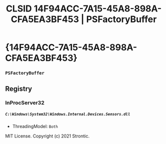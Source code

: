 ﻿---
title: "CLSID 14F94ACC-7A15-45A8-898A-CFA5EA3BF453 | PSFactoryBuffer"
excerpt: What is COM-Object CLSID 14F94ACC-7A15-45A8-898A-CFA5EA3BF453?
---

# {14F94ACC-7A15-45A8-898A-CFA5EA3BF453}

### `PSFactoryBuffer`

## Registry


### InProcServer32

##### `C:\Windows\System32\Windows.Internal.Devices.Sensors.dll`
* ThreadingModel: `Both`

MIT License. Copyright (c) 2021 Strontic.


